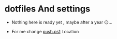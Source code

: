 # dotfiles And settings

 - Nothing here is ready yet , maybe after a year 😒...
 
 - For me change [push.ps1](https://github.com/Mohammad-Qaddoumi/dotfiles/blob/master/push.ps1) Location
